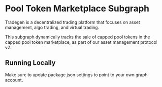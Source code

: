 # Pool Token Marketplace Subgraph

Tradegen is a decentralized trading platform that focuses on asset management, algo trading, and virtual trading.

This subgraph dynamically tracks the sale of capped pool tokens in the capped pool token marketplace, as part of our asset management protocol v2.

## Running Locally

Make sure to update package.json settings to point to your own graph account.
